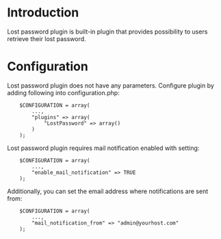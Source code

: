 # Introduction #

Lost password plugin is built-in plugin that provides possibility to users retrieve their lost password.

# Configuration #

Lost password plugin does not have any parameters. Configure plugin by adding following into configuration.php:

```
	$CONFIGURATION = array(
		...,
		"plugins" => array(
			"LostPassword" => array()
		)
	);
```

Lost password plugin requires mail notification enabled with setting:

```
	$CONFIGURATION = array(
		...,
		"enable_mail_notification" => TRUE
	);
```

Additionally, you can set the email address where notifications are sent from:

```
	$CONFIGURATION = array(
		...,
		"mail_notification_from" => "admin@yourhost.com"
	);
```